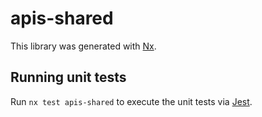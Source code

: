 # apis-shared

This library was generated with [Nx](https://nx.dev).

## Running unit tests

Run `nx test apis-shared` to execute the unit tests via [Jest](https://jestjs.io).
